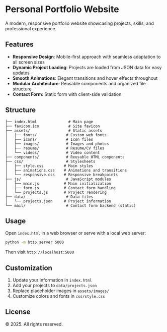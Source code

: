 # Personal Portfolio Website

A modern, responsive portfolio website showcasing projects, skills, and professional experience.

## Features

- **Responsive Design**: Mobile-first approach with seamless adaptation to all screen sizes
- **Dynamic Project Loading**: Projects are loaded from JSON data for easy updates
- **Smooth Animations**: Elegant transitions and hover effects throughout
- **Modular Architecture**: Reusable components and organized file structure
- **Contact Form**: Static form with client-side validation

## Structure

```
├── index.html              # Main page
├── favicon.ico             # Site favicon
├── assets/                 # Static assets
│   ├── fonts/             # Custom web fonts
│   ├── icons/             # Icon files
│   ├── images/            # Images and photos
│   ├── resume/            # Resume/CV files
│   └── videos/            # Video content
├── components/            # Reusable HTML components
├── css/                   # Stylesheets
│   ├── style.css         # Main styles
│   ├── animations.css    # Animations and transitions
│   └── responsive.css    # Responsive breakpoints
├── js/                    # JavaScript modules
│   ├── main.js           # Main initialization
│   ├── form.js           # Contact form handling
│   └── projects.js       # Project rendering
├── data/                  # Data files
│   └── projects.json     # Project information
└── mail/                  # Contact form backend (static)
```

## Usage

Open `index.html` in a web browser or serve with a local web server:

```bash
python -m http.server 5000
```

Then visit `http://localhost:5000`

## Customization

1. Update your information in `index.html`
2. Add your projects to `data/projects.json`
3. Replace placeholder images in `assets/images/`
4. Customize colors and fonts in `css/style.css`

## License

© 2025. All rights reserved.
